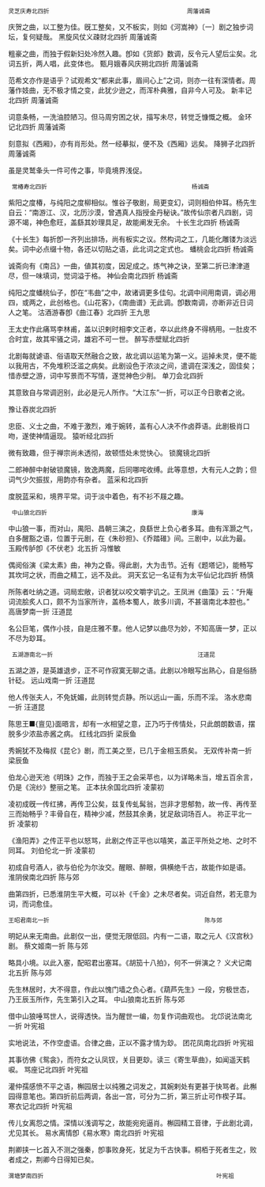 <!-- { "loadSidebar": true } -->
    灵芝庆寿北四折                                       周藩诚斋
 
庆贺之曲，以工整为佳。旣工整矣，又不板实，则如《河嵩神》〔一〕剧之独步词坛，复何疑哉。
     黑旋风仗义疎财北四折                               周藩诚斋

粗豪之曲，而独于假新妇处冷然入趣。卽如《货郎》数调，反令元人望后尘矣。北词五折，两人唱，此变体也。
     甄月娥春风庆朔北四折                               周藩诚斋
 
范希文亦作是语乎？试观希文“都来此事，眉间心上”之词，则亦一往有深情者。周藩作妓曲，无不极才情之变，此犹少逊之，而浑朴典雅，自非今人可及。
     新丰记北四折                                        周藩诚斋
 
词意条畅，一洗油腔陋习。但马周穷困之状，描写未尽，转觉乏慷慨之概。
     金环记北四折                                        周藩诚斋
 
刻意拟《西厢》，亦有肖形处。然一经摹拟，便不及《西厢》远矣。
     降狮子北四折                                         周藩诚斋
 
虽是灵鹫夆头一件可传之事，毕竟境界浅促。

     常椿寿北四折                                         杨诚斋
 
紫阳之度椿，与纯阳之度柳相似。惟谷子敬剧，局更变幻，词则相伯仲耳。杨先生自云：“南游江、汉，北历沙漠，曾遇真人指授金丹秘诀。”故传仙宗者凡四剧，词源不竭，神色愈旺，盖繇其妙理具足，故能阐发无余。
     十长生北四折                                        杨诚斋
 
《十长生》每折卽一齐列出排场，尚有板实之议。然构词之工，几能化雕镂为淡远矣。词中必点缀十物，各还以切贴之语，此北词之定式也。
     蟠桃会北四折                                         杨诚斋
 
诚斋向有《南吕》一曲，値其初度，因足成之。炼气神之诀，至第二折已津津道尽，但一味填词，觉词溢于格。
     神仙会南北四折                                      杨诚斋

纯阳之度蟠桃仙子，卽在“韦曲”之中，故诸调更多佳句。北调中间用南调，调必用四，或两之，此创格也。《山花客》，《南曲谱》无此调。卽数南调，亦断非近日词人之笔。
    沽酒游春卽《曲江春》北四折                          王九思
 
王太史作此痛骂李林甫，盖以识剌时相李文正者，卒以此终身不得柄用。一肚皮不合时宜，故其牢骚之词，雄宕不可一世。
    醉写赤壁赋北四折
 
北剧每就谑语、俗语取天然融合之致，故北调以运笔为第一义。运掉未灵，便不能以我用古，不免堆积泛滥之病矣。此剧设色于浓淡之间，遣调在深浅之，固佳矣；惜赤壁之游，词中写景而不写情，遂觉神色少削。
    单刀会北四折
 
其意致自与常调迥别，此必是元人所作。“大江东”一折，可以正今日歌者之讹。

豫让吞炭北四折
 
忠臣、义士之曲，不难于激烈，难于婉转，盖有心人决不作卤莽语。此剧极肖口吻，遂使神情逼现。
    猿听经北四折
 
微有致趣，但于禅宗尚未透彻，故顿悟处未觉快心。
    锁魔镜北四折
 
二郎神醉中射破锁魔镜，致逸两魔，后同哪咤收缚。此等意想，大有元人之韵；但词气少欠振拔，用韵亦有杂者。
    蓝采和北四折
 
度脱蓝采和，境界平常。词于淡中着色，有不衫不屐之趣。

     中山狼北四折                                         康海
 
中山狼一事，而对山，禺阳、昌朝三演之，良繇世上负心者多耳。曲有浑灏之气，白多醒豁之语，位置于元剧，在《朱砂担》、《乔踏碓》间。三剧中，以此为最。
     玉殿传胪卽《不伏老》北五折                           冯惟敏
 
偶阅俗演《梁太素》曲，神为之昏。得此剧，大为击节。近有《题塔记》，能畅写其坎坷之状，而曲之精工，远不及此。
    洞天玄记一名证有为太平仙记北四折                    杨慎
 
所陈者吐纳之道。词局宏敞，识者犹以咬文嚼字讥之。王凤洲《曲藻》云：“升庵词流脍炙人口，颇不为当家所许，盖杨本蜀人，故多川调，不甚谐南北本腔也。”
     高唐梦南一折                                          汪道昆
 
名公巨笔，偶作小技，自是庄雅不羣。他人记梦以曲尽为妙，不知高唐一梦，正以不尽为玅耳。

     五湖游南北一折                                         汪道昆
 
五湖之游，是英雄退步，正不可作寂寞无聊之语。此剧以冷眼写出熟心，自是俗肠针砭。
     远山戏南一折                                           汪道昆
 
他人传张夫人，不免妩媚，此则转觉贞静。所以远山一画，乐而不淫。
    洛水悲南一折                                           汪道昆
 
陈思王■{亶见}面晤言，却有一水相望之意，正乃巧于传情处，只此朗朗数语，摆脱多少浓盐赤酱之病。
     红线北四折                                              梁辰鱼
 
秀婉犹不及梅叔《昆仑》剧，而工美之至，已几于金相玉质矣。
     无双传补南一折                                         梁辰鱼

伯龙心逊天池《明珠》之作，而独于王之会采苹也，以为详略未当，增五百余言，仍是《浣纱》整丽之笔。
     正本扶余国北四折                                       凌蒙初
 
凌初成旣一传红拂，再传卫公矣，兹复传虬髯翁，岂非才思郁勃，故一传、再传至三而始畅乎？丰骨自在，精神少减，然鼓其余勇，犹足敌词场百人。
     祢正平北一折                                            凌蒙初
 
《渔阳弄》之传正平也以怒骂，此剧之传正平也以嘻笑，盖正平所处之地、之时不同耳。
     刘伯伦北一折                                            凌蒙初
 
初成自号酒人，欲与伯伦为尔汝交。醒眼、醉眼，俱横绝千古，故能作如是语。
    淮阴侯南北四折                                           陈与郊
 
曲第四折，已悉淮阴生平大概，可以补《千金》之未尽者矣。词近自然，若无意为词，而词愈佳。

    王昭君南北一折                                            陈与郊
 
明妃从来无南曲。此剧仅一出，便觉无限低回。内有一二语，取之元人《汉宫秋》剧。
    蔡文姬南一折                                              陈与郊
 
略具小境。以此入塞，配昭君出塞耳。《胡笳十八拍》，何不一倂演之？
     义犬记南北五折                                            陈与郊
 
先生林居时，大不得意，作此以愧门墙之负心者。《葫芦先生》一段，穷极世态，乃王辰玉所作，先生第引入之耳。
     中山狼南北五折                                            陈与郊
 
借中山狼唾骂世人，说得透快。当为醒世一编，勿复作词曲观也。
     北邙说法南北一折                                          叶宪祖

实地说法，不作空虚语。合律之曲，正以不露才情为玅。
     团花凤南北四折                                             叶宪祖
 
其事彷佛《鸳衾》，而符女之认凤钗，关目更玅。读三《寄生草曲》，如闻遥天鹤唳。
    骂座记北四折                                                叶宪祖
 
灌仲孺感愤不平之语，槲园居士以纯雅之词发之，其婉剌处有更甚于快骂者。此槲园得意笔也。第四折前后两调，各出一宫，可分为二折，第三折止可作楔子耳。
     寒衣记北四折                                                叶宪祖
 
传儿女离怨之情。深情以浅调写之，故能宛宛逼肖。槲园精工音律，于此剧北调，尤见其长。
     易水离情卽《易水寒》南北四折                               叶宪祖
 
荆卿挟一匕首入不测之强秦，卽事败身死，犹足为千古快事。桐栢于死者生之，败者成之，荆卿今日得知已矣。

    渭塘梦南四折                                                 叶宪祖
 
